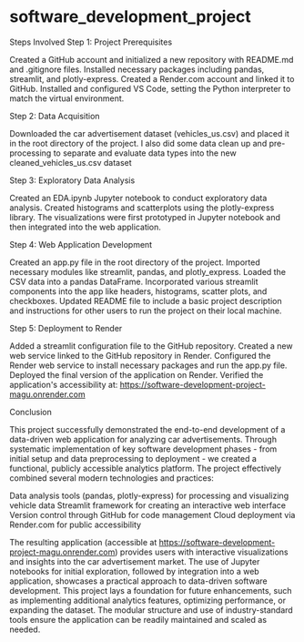 # software_development_project
Steps Involved
Step 1: Project Prerequisites

Created a GitHub account and initialized a new repository with README.md and .gitignore files.
Installed necessary packages including pandas, streamlit, and plotly-express.
Created a Render.com account and linked it to GitHub.
Installed and configured VS Code, setting the Python interpreter to match the virtual environment.

Step 2: Data Acquisition

Downloaded the car advertisement dataset (vehicles_us.csv) and placed it in the root directory of the project.
I also did some data clean up and pre-processing to separate and evaluate data types into the new cleaned_vehicles_us.csv dataset

Step 3: Exploratory Data Analysis

Created an EDA.ipynb Jupyter notebook to conduct exploratory data analysis.
Created histograms and scatterplots using the plotly-express library.
The visualizations were first prototyped in Jupyter notebook and then integrated into the web application.

Step 4: Web Application Development

Created an app.py file in the root directory of the project.
Imported necessary modules like streamlit, pandas, and plotly_express.
Loaded the CSV data into a pandas DataFrame.
Incorporated various streamlit components into the app like headers, histograms, scatter plots, and checkboxes.
Updated README file to include a basic project description and instructions for other users to run the project on their local machine.

Step 5: Deployment to Render 

Added a streamlit configuration file to the GitHub repository.
Created a new web service linked to the GitHub repository in Render.
Configured the Render web service to install necessary packages and run the app.py file.
Deployed the final version of the application on Render.
Verified the application's accessibility at: https://software-development-project-magu.onrender.com

Conclusion

This project successfully demonstrated the end-to-end development of a data-driven web application for analyzing car advertisements. 
Through systematic implementation of key software development phases - from initial setup and data preprocessing to deployment - we created a functional, publicly accessible analytics platform.
The project effectively combined several modern technologies and practices:

Data analysis tools (pandas, plotly-express) for processing and visualizing vehicle data
Streamlit framework for creating an interactive web interface
Version control through GitHub for code management
Cloud deployment via Render.com for public accessibility

The resulting application (accessible at https://software-development-project-magu.onrender.com) provides users with interactive visualizations and insights into the car advertisement market. The use of Jupyter notebooks for initial exploration, followed by integration into a web application, showcases a practical approach to data-driven software development.
This project lays a foundation for future enhancements, such as implementing additional analytics features, optimizing performance, or expanding the dataset. The modular structure and use of industry-standard tools ensure the application can be readily maintained and scaled as needed.